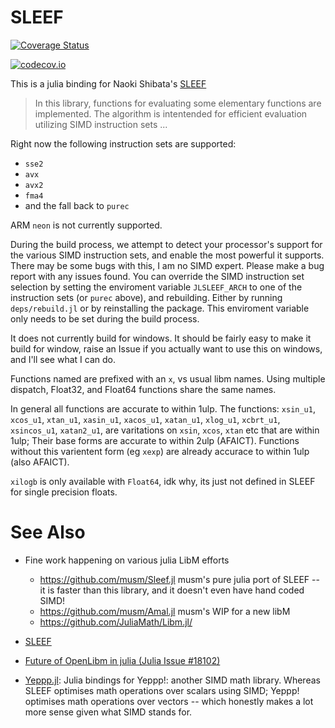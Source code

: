# SLEEF

[![Coverage Status](https://coveralls.io/repos/oxinabox/SLEEF.jl/badge.svg?branch=master&service=github)](https://coveralls.io/github/oxinabox/SLEEF.jl?branch=master)

[![codecov.io](http://codecov.io/github/oxinabox/SLEEF.jl/coverage.svg?branch=master)](http://codecov.io/github/oxinabox/SLEEF.jl?branch=master)



This is a julia binding for  Naoki Shibata's [SLEEF](https://github.com/shibatch/sleef)

>In this library, functions for evaluating some elementary functions
> are implemented. The algorithm is intentended for efficient evaluation
> utilizing SIMD instruction sets ...

Right now the following instruction sets are supported: 

 - `sse2`
 - `avx`
 - `avx2`
 - `fma4`
 - and the fall back to `purec`

ARM `neon` is not currently supported.

During the build process, we attempt to detect your processor's support for the various SIMD instruction sets, and enable the most powerful it supports. There may be some bugs with this, I am no SIMD expert. Please make a bug report with any issues found.
You can override the SIMD instruction set selection by setting the enviroment variable `JLSLEEF_ARCH` to one of the instruction sets (or `purec` above), and rebuilding. Either by running `deps/rebuild.jl` or by reinstalling the package. This enviroment variable only needs to be set during the build process.


It does not currently build for windows. It should be fairly easy to make it build for window, raise an Issue if you actually want to use this on windows, and I'll see what I can do.

Functions named are prefixed with an `x`, vs usual libm names.
Using multiple dispatch, Float32, and Float64 functions share the same names.

In general all functions are accurate to within 1ulp.
The functions: `xsin_u1`, `xcos_u1`,  `xtan_u1`,  `xasin_u1`, `xacos_u1`,  `xatan_u1`,  `xlog_u1`,  `xcbrt_u1`, `xsincos_u1`, `xatan2_u1`, are varitations on `xsin`, `xcos`, `xtan` etc that are within 1ulp;
Their base forms are accurate to within 2ulp (AFAICT).
Functions without this varientent form (eg `xexp`) are already accurace to within 1ulp (also AFAICT).

`xilogb` is only available with `Float64`, idk why, its just not defined in SLEEF for single precision floats.


# See Also

 - Fine work happening on various julia LibM efforts
   - https://github.com/musm/Sleef.jl musm's pure julia port of SLEEF -- it is faster than this library, and it doesn't even have hand coded SIMD!
   - https://github.com/musm/Amal.jl musm's WIP for a new libM
   - https://github.com/JuliaMath/Libm.jl/

 - [SLEEF](https://github.com/shibatch/sleef)
 - [Future of OpenLibm in julia (Julia Issue #18102)](https://github.com/JuliaLang/julia/issues/18102)
 - [Yeppp.jl](https://github.com/JuliaMath/Yeppp.jl): Julia bindings for Yeppp!: another SIMD math library. Whereas SLEEF optimises math operations over scalars using SIMD; Yeppp! optimises math operations over vectors -- which honestly makes a lot more sense given what SIMD stands for. 
